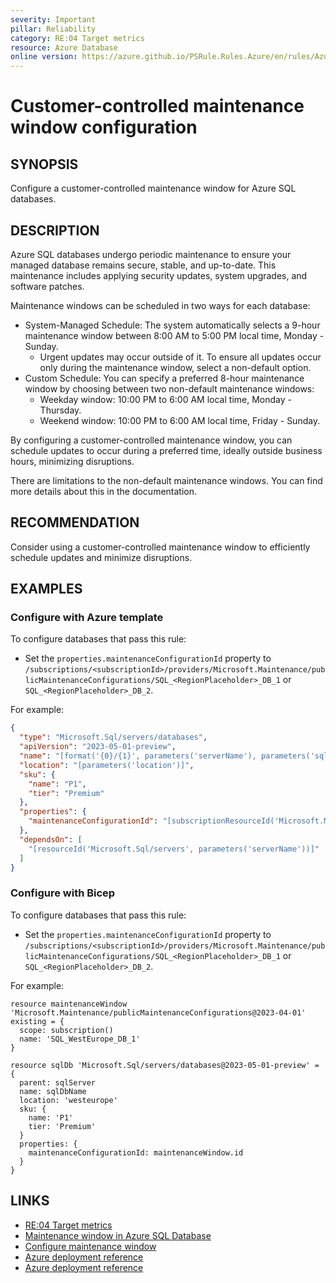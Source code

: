 ```yaml
---
severity: Important
pillar: Reliability
category: RE:04 Target metrics
resource: Azure Database
online version: https://azure.github.io/PSRule.Rules.Azure/en/rules/Azure.SQL.MaintenanceWindow/
---
```


# Customer-controlled maintenance window configuration

## SYNOPSIS

Configure a customer-controlled maintenance window for Azure SQL databases.

## DESCRIPTION

Azure SQL databases undergo periodic maintenance to ensure your managed database remains secure, stable, and up-to-date. This maintenance includes applying security updates, system upgrades, and software patches.

Maintenance windows can be scheduled in two ways for each database:

- System-Managed Schedule: The system automatically selects a 9-hour maintenance window between 8:00 AM to 5:00 PM local time, Monday - Sunday.
  - Urgent updates may occur outside of it. To ensure all updates occur only during the maintenance window, select a non-default option.
- Custom Schedule: You can specify a preferred 8-hour maintenance window by choosing between two non-default maintenance windows:
  - Weekday window: 10:00 PM to 6:00 AM local time, Monday - Thursday.
  - Weekend window: 10:00 PM to 6:00 AM local time, Friday - Sunday.

By configuring a customer-controlled maintenance window, you can schedule updates to occur during a preferred time, ideally outside business hours, minimizing disruptions.

There are limitations to the non-default maintenance windows. You can find more details about this in the documentation.

## RECOMMENDATION

Consider using a customer-controlled maintenance window to efficiently schedule updates and minimize disruptions.

## EXAMPLES

### Configure with Azure template

To configure databases that pass this rule:

- Set the `properties.maintenanceConfigurationId` property to `/subscriptions/<subscriptionId>/providers/Microsoft.Maintenance/publicMaintenanceConfigurations/SQL_<RegionPlaceholder>_DB_1` or `SQL_<RegionPlaceholder>_DB_2`.

For example:

```json
{
  "type": "Microsoft.Sql/servers/databases",
  "apiVersion": "2023-05-01-preview",
  "name": "[format('{0}/{1}', parameters('serverName'), parameters('sqlDbName'))]",
  "location": "[parameters('location')]",
  "sku": {
    "name": "P1",
    "tier": "Premium"
  },
  "properties": {
    "maintenanceConfigurationId": "[subscriptionResourceId('Microsoft.Maintenance/publicMaintenanceConfigurations', 'SQL_WestEurope_DB_1')]"
  },
  "dependsOn": [
    "[resourceId('Microsoft.Sql/servers', parameters('serverName'))]"
  ]
}
```

### Configure with Bicep

To configure databases that pass this rule:

- Set the `properties.maintenanceConfigurationId` property to `/subscriptions/<subscriptionId>/providers/Microsoft.Maintenance/publicMaintenanceConfigurations/SQL_<RegionPlaceholder>_DB_1` or `SQL_<RegionPlaceholder>_DB_2`.

For example:

```bicep
resource maintenanceWindow 'Microsoft.Maintenance/publicMaintenanceConfigurations@2023-04-01' existing = {
  scope: subscription()
  name: 'SQL_WestEurope_DB_1'
}

resource sqlDb 'Microsoft.Sql/servers/databases@2023-05-01-preview' = {
  parent: sqlServer
  name: sqlDbName
  location: 'westeurope'
  sku: {
    name: 'P1'
    tier: 'Premium'
  }
  properties: {
    maintenanceConfigurationId: maintenanceWindow.id
  }
}
``` 

## LINKS

- [RE:04 Target metrics](https://learn.microsoft.com/azure/well-architected/reliability/metrics)
- [Maintenance window in Azure SQL Database](https://learn.microsoft.com/azure/azure-sql/database/maintenance-window)
- [Configure maintenance window](https://learn.microsoft.com/azure/azure-sql/database/maintenance-window-configure)
- [Azure deployment reference](https://learn.microsoft.com/azure/templates/microsoft.maintenance/publicmaintenanceconfigurations)
- [Azure deployment reference](https://learn.microsoft.com/azure/templates/microsoft.dbformysql/flexibleservers)
